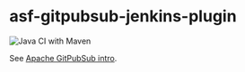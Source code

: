 # asf-gitpubsub-jenkins-plugin

![Java CI with Maven](https://github.com/stephenc/asf-gitpubsub-jenkins-plugin/workflows/Java%20CI%20with%20Maven/badge.svg)

See [Apache GitPubSub intro](https://www.apache.org/dev/gitpubsub.html).

